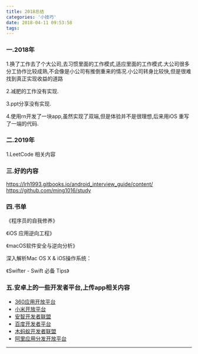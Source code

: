 ```yaml
---
title: 2018总结
categories: '小技巧'
date: 2018-04-11 09:53:58
tags:
---
```


### 一.2018年

1.换了工作去了个大公司,去习惯里面的工作模式,适应里面的工作模式.大公司很多分工协作比较成熟,不会像是小公司有推倒重来的情况.小公司转身比较快,但是很难找到真正实现收益的道路

2.减肥的工作没有实现.

3.ppt分享没有实现.

4.使用rn开发了一块app,虽然实现了双端,但是体验并不是很理想,后来用iOS 重写了一端的代码.


<!-- more -->

### 二.2019年

1.LeetCode 相关内容

### 三.好的内容
https://lrh1993.gitbooks.io/android_interview_guide/content/
https://github.com/ming1016/study

### 四.书单
《程序员的自我修养》

《iOS 应用逆向工程》

《macOS软件安全与逆向分析》

深入解析Mac OS X & iOS操作系统：

《Swifter - Swift 必备 Tips》

### 五.安卓上的一些开发者平台,上传app相关内容
- [360应用开放平台](http://dev.360.cn/mod3/mobilenavs/index?_=879436276)
- [小米开放平台](https://dev.mi.com/tips/2?isGame=false&userId=39321621)
- [安智开发者联盟](http://dev.anzhi.com/soft_all2.php)
- [百度开发者平台](http://app.baidu.com/apps/update/8920904?frompos=500073)
- [木蚂蚁开发者联盟](http://dev.mumayi.com/user)
- [阿里应用分发开放平台](http://aliapp.open.uc.cn/app/detail/index?appId=121918&cpType=8)

-------------------------------- 
